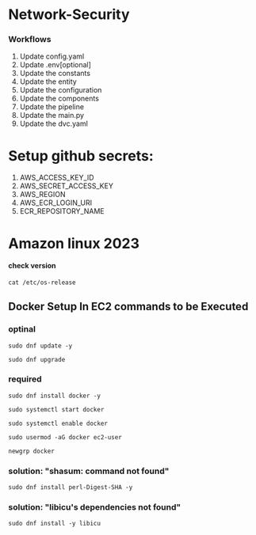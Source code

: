 # Network-Security


### Workflows

1. Update config.yaml
2. Update .env[optional]
3. Update the constants
4. Update the entity
5. Update the configuration
6. Update the components
7. Update the pipeline 
8. Update the main.py
9. Update the dvc.yaml

# Setup github secrets:
1. AWS_ACCESS_KEY_ID
2. AWS_SECRET_ACCESS_KEY
3. AWS_REGION
4. AWS_ECR_LOGIN_URI
5. ECR_REPOSITORY_NAME


# Amazon linux 2023
#### check version
```
cat /etc/os-release
```
## Docker Setup In EC2 commands to be Executed
### optinal

```
sudo dnf update -y
```
```
sudo dnf upgrade
```

### required

```
sudo dnf install docker -y
```
```
sudo systemctl start docker
```
```
sudo systemctl enable docker
```
```
sudo usermod -aG docker ec2-user
```
```
newgrp docker
```

### solution: "shasum: command not found"
```
sudo dnf install perl-Digest-SHA -y
```

### solution: "libicu's dependencies not found"
```
sudo dnf install -y libicu
```

